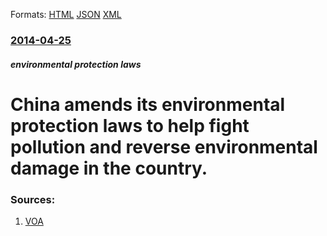 
Formats: [HTML](/news/2014/04/25/china-amends-its-environmental-protection-laws-to-help-fight-pollution-and-reverse-environmental-damage-in-the-country.html)  [JSON](/news/2014/04/25/china-amends-its-environmental-protection-laws-to-help-fight-pollution-and-reverse-environmental-damage-in-the-country.json)  [XML](/news/2014/04/25/china-amends-its-environmental-protection-laws-to-help-fight-pollution-and-reverse-environmental-damage-in-the-country.xml)  

### [2014-04-25](/news/2014/04/25/index.md)

##### environmental protection laws
# China amends its environmental protection laws to help fight pollution and reverse environmental damage in the country. 




### Sources:

1. [VOA](http://www.voanews.com/content/china-revises-environmental-law-to-address-pollution-problems/1900981.html)
